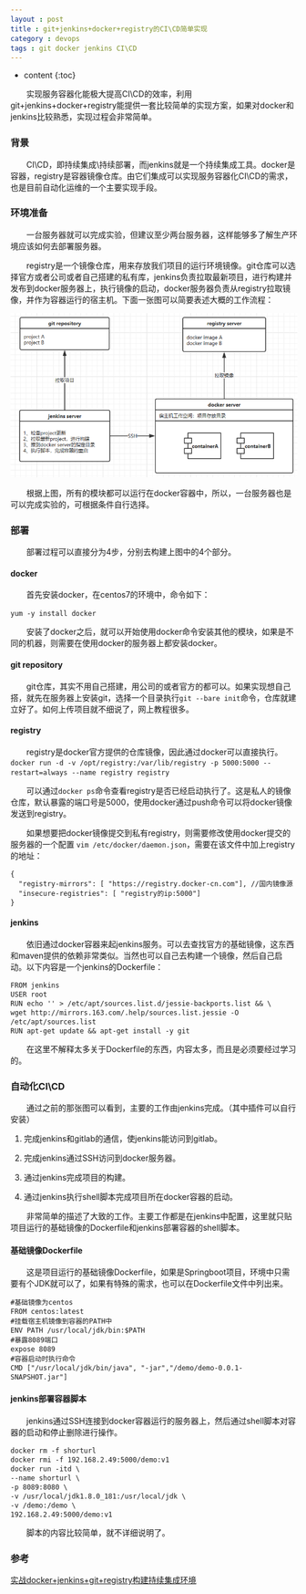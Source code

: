 ```yaml
---
layout : post
title : git+jenkins+docker+registry的CI\CD简单实现
category : devops
tags : git docker jenkins CI\CD
---
```

* content
{:toc}



　　实现服务容器化能极大提高CI\CD的效率，利用git+jenkins+docker+registry能提供一套比较简单的实现方案，如果对docker和jenkins比较熟悉，实现过程会非常简单。




### 背景

　　CI\CD，即持续集成\持续部署，而jenkins就是一个持续集成工具。docker是容器，registry是容器镜像仓库。由它们集成可以实现服务容器化CI\CD的需求，也是目前自动化运维的一个主要实现手段。

### 环境准备

　　一台服务器就可以完成实验，但建议至少两台服务器，这样能够多了解生产环境应该如何去部署服务器。

　　registry是一个镜像仓库，用来存放我们项目的运行环境镜像。git仓库可以选择官方或者公司或者自己搭建的私有库，jenkins负责拉取最新项目，进行构建并发布到docker服务器上，执行镜像的启动，docker服务器负责从registry拉取镜像，并作为容器运行的宿主机。下面一张图可以简要表述大概的工作流程：

![工作流程](../img/docker-jenkins1.png)

　　根据上图，所有的模块都可以运行在docker容器中，所以，一台服务器也是可以完成实验的，可根据条件自行选择。

### 部署

　　部署过程可以直接分为4步，分别去构建上图中的4个部分。

#### docker

　　首先安装docker，在centos7的环境中，命令如下：

```yum -y install docker```

　　安装了docker之后，就可以开始使用docker命令安装其他的模块，如果是不同的机器，则需要在使用docker的服务器上都安装docker。

#### git repository

　　git仓库，其实不用自己搭建，用公司的或者官方的都可以。如果实现想自己搭，就先在服务器上安装git，选择一个目录执行```git --bare init```命令，仓库就建立好了。如何上传项目就不细说了，网上教程很多。

#### registry

　　registry是docker官方提供的仓库镜像，因此通过docker可以直接执行。
```docker run -d -v /opt/registry:/var/lib/registry -p 5000:5000 --restart=always --name registry registry```

　　可以通过```docker ps```命令查看registry是否已经启动执行了。这是私人的镜像仓库，默认暴露的端口号是5000，使用docker通过push命令可以将docker镜像发送到registry。

　　如果想要把docker镜像提交到私有registry，则需要修改使用docker提交的服务器的一个配置 ```vim /etc/docker/daemon.json```，需要在该文件中加上registry的地址：

```
{
  "registry-mirrors": [ "https://registry.docker-cn.com"], //国内镜像源
  "insecure-registries": [ "registry的ip:5000"]
}
```

#### jenkins

　　依旧通过docker容器来起jenkins服务。可以去查找官方的基础镜像，这东西和maven提供的依赖非常类似。当然也可以自己去构建一个镜像，然后自己启动。以下内容是一个jenkins的Dockerfile：

```
FROM jenkins
USER root
RUN echo '' > /etc/apt/sources.list.d/jessie-backports.list && \
wget http://mirrors.163.com/.help/sources.list.jessie -O /etc/apt/sources.list
RUN apt-get update && apt-get install -y git
```

　　在这里不解释太多关于Dockerfile的东西，内容太多，而且是必须要经过学习的。

### 自动化CI\CD

　　通过之前的那张图可以看到，主要的工作由jenkins完成。（其中插件可以自行安装）

1. 完成jenkins和gitlab的通信，使jenkins能访问到gitlab。

2. 完成jenkins通过SSH访问到docker服务器。

3. 通过jenkins完成项目的构建。

4. 通过jenkins执行shell脚本完成项目所在docker容器的启动。

　　非常简单的描述了大致的工作。主要工作都是在jenkins中配置，这里就只贴项目运行的基础镜像的Dockerfile和jenkins部署容器的shell脚本。

#### 基础镜像Dockerfile

　　这是项目运行的基础镜像Dockerfile，如果是Springboot项目，环境中只需要有个JDK就可以了，如果有特殊的需求，也可以在Dockerfile文件中列出来。

```
#基础镜像为centos
FROM centos:latest
#挂载宿主机镜像到容器的PATH中
ENV PATH /usr/local/jdk/bin:$PATH
#暴露8089端口
expose 8089
#容器启动时执行命令
CMD ["/usr/local/jdk/bin/java", "-jar","/demo/demo-0.0.1-SNAPSHOT.jar"]
```

#### jenkins部署容器脚本

　　jenkins通过SSH连接到docker容器运行的服务器上，然后通过shell脚本对容器的启动和停止删除进行操作。

```
docker rm -f shorturl
docker rmi -f 192.168.2.49:5000/demo:v1
docker run -itd \
--name shorturl \
-p 8089:8080 \
-v /usr/local/jdk1.8.0_181:/usr/local/jdk \
-v /demo:/demo \
192.168.2.49:5000/demo:v1
```

　　脚本的内容比较简单，就不详细说明了。

### 参考

[实战docker+jenkins+git+registry构建持续集成环境](http://blog.51cto.com/ganbing/2085769)